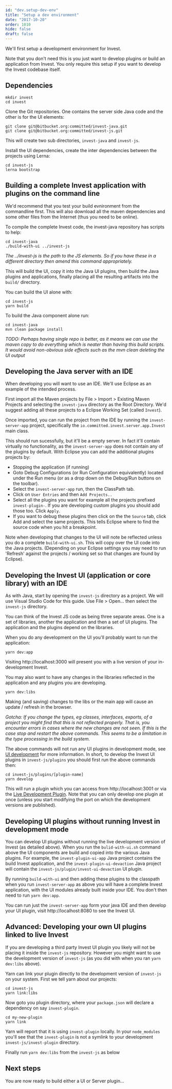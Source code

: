 ```yaml
---
id: "dev.setup-dev-env"
title: "Setup a dev environment"
date: "2017-10-20"
order: 1010
hide: false
draft: false
---
```


We'll first setup a development environment for Invest. 

Note that you don't need this is you just want to develop plugins or build an application from Invest. You only require this setup if you want to develop the Invest codebase itself.

## Dependencies

``` 
mkdir invest
cd invest
```

Clone the Git repositories. One contains the server side Java code and the other is for the UI elements:

```
git clone git@bitbucket.org:committed/invest-java.git
git clone git@bitbucket.org:committed/invest-js.git
```

This will create two sub directories, `invest-java` and `invest-js`.

Install the UI dependencies, create the inter dependencies between the projects using Lerna:

```
cd invest-js
lerna bootstrap
```

## Building a complete Invest application with plugins on the command line

We'd recommend that you test your build evnironment from the commandline first. This will also download all the maven dependencies and some other files from the Internet (thus you need to be online).

To compile the complete Invest code, the invest-java repository has scripts to help:

```
cd invest-java
./build-with-ui ../invest-js
```

*The ../invest-js is the path to the JS elements. So if you have these in a different directory then amend this command appropriately.*

This will build the UI, copy it into the Java UI plugins, then build the Java plugins and applications, finally placing all the resulting artifacts into the `build/` directory.

You can build the UI alone with:

```
cd invest-js
yarn build
```

To build the Java component alone run:

```
cd invest-java
mvn clean package install
```

*TODO: Perhaps having single repo is better, as it means we can use the maven copy to do everything which is neater than having this build scripts. It would avoid non-obvious side effects such as the mvn clean deleting the UI output*

## Developing the Java server with an IDE

When developing you will want to use an IDE. We'll use Eclipse as an example of the intended process.

First import all the Maven projects by File > Import > Existing Maven Projects and selecting the `invest-java` directory as the Root Directory. We'd suggest adding all these projects to a Eclipse Working Set (called `Invest`). 

Once imported, you can run the project from the IDE by running the `invest-server-app` project, specifically the `io.committed.invest.server.app.Invest` main class.

This should run sucessfully, but it'll be a empty server. In fact it'll contain virtually no functionality, as the `invest-server-app` does not contain any of the plugins by default. With Eclipse you can add the additional plugins projects by:


* Stopping the application (if running)
* Goto Debug Configurations (or Run Configuration equivalently) located under the Run menu (or as a drop down on the Debug/Run buttons on the toolbar).
* Select the `invest-server-app` run, then the ClassPath tab.
* Click on `User Entries` and then `Add Projects..`
* Select all the plugins you want for example all the projects prefixed `invest-plugin-`. If you are developing custom plugins you should add those too. Click `Apply`.
* If you want to debug these plugins then click on the the `Source` tab, click Add and select the same projects. This tells Eclipse where to find the source code when you hit a breakpoint.

Note when developing that changes to the UI will note be reflected unless you do a complete `build-with-ui.sh`. This will copy over the UI code into the Java projects. (Depending on your Eclipse settings you may need to run 'Refresh' against the projects / working set so that changes are found by Eclipse).

## Developing the Invest UI (application or core library) with an IDE

As with Java, start by opening the `invest-js` directory as a project. We will use Visual Studio Code for this guide. Use File > Open... then select the `invest-js` directory.

You can think of the Invest JS code as being three separate areas. One is a set of libraries, another the application and then a set of UI plugins. The application and the plugins depend on the libraries.

When you do any development on the UI you'll probably want to run the application:

```
yarn dev:app
```

Visiting http://localhost:3000 will present you with a live version of your in-development Invest. 

You may also want to have any changes in the libraries reflected in the application and any plugins you are developing.

```
yarn dev:libs
```

Making (and saving) changes to the libs or the main app will cause an update / refresh in the browser. 

*Gotcha: If you change the types, eg classes, interfaces, exports, of a project you might find that this is not reflected properly. That is, you encounter errors in cases where the new changes are not seen. If this is the case stop and restart the above commands. This seems to be a limitation in the type processing in the build system.*

The above commands will not run any UI plugins in development mode, see [UI development](invest/ui) for more information. In short, to develop the Invest UI plugins in `invest-js/plugins` you should first run the above commands then:

```
cd invest-js/plugins/[plugin-name]
yarn develop
```

This will run a plugin which you can access from http://localhost:3001 or via the [Live Development Plugin](invest/ui/live-development-plugin). Note that you can only develop one plugin at once (unless you start modifying the port on which the development versions are published).
 

## Developing UI plugins without running Invest in development mode

You can develop UI plugins without running the live development version of Invest (as detailed above). When you run the `bulid-with-ui.sh` command above the UI components are build and copied into the various Java plugins. For example, the `invest-plugin-ui-app` Java project contains the build Invest application, and the `invest-plugin-ui-devaction` Java project will contain the `invest-js/plugin/invest-ui-devaction` UI plugin. 

By running `build-with-ui` and then adding these plugins to the classpath when you run `invest-server-app` as above you will have a complete Invest application, with the UI modules already built inside your IDE. You don't then need to run `yarn dev:app`. 

You can run just the `invest-server-app` form your java IDE and then develop your UI plugin, visit http://localhost:8080 to see the Invest UI.

## Advanced: Developing your own UI plugins linked to live Invest

If you are developing a third party Invest UI plugin you likely will not be placing it inside the `invest-js` repository. However you might want to use the development version of `invest-js` (as you did with when you ran `yarn dev:libs` above).

Yarn can link your plugin directly to the development version of `invest-js` on your system. First we tell yarn about our projects:

```
cd invest-js
yarn link:libs
```

Now goto you plugin directory, where your `package.json` will declare a dependency on say `invest-plugin`.

```
cd my-new-plugin
yarn link
```

Yarn will report that it is using `invest-plugin` locally. In your `node_modules` you'll see that the `invest-plugin` is not a symlink to your development `invest-js/invest-plugin` directory.

Finally run `yarn dev:libs` from the `invest-js` as below 



## Next steps

You are now ready to build either a UI or Server plugin...



